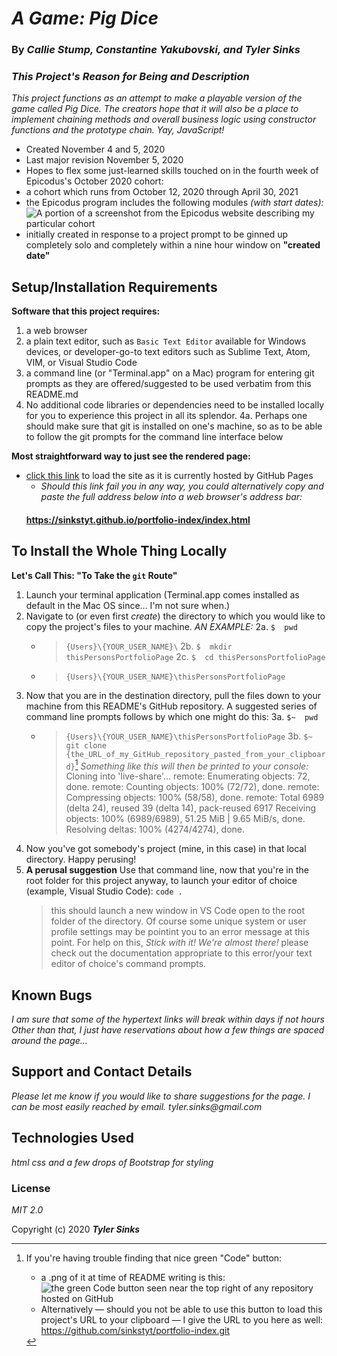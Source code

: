 # _A Game: Pig Dice_

### By _**Callie Stump, Constantine Yakubovski, and Tyler Sinks**_

### _This Project's Reason for Being and Description_
_This project functions as an attempt to make a playable version of the game called Pig Dice. The creators hope that it will also be a place to implement chaining methods and overall business logic using constructor functions and the prototype chain. Yay, JavaScript!_
* Created November 4 and 5, 2020
* Last major revision November 5, 2020
* Hopes to flex some just-learned skills touched on in the fourth week of Epicodus's October 2020 cohort:
* a cohort which runs from October 12, 2020 through April 30, 2021
* the Epicodus program includes the following modules *(with start dates):*
![A portion of a screenshot from the Epicodus website describing my particular cohort](img/EpicodusModules.png)
* initially created in response to a project prompt to be ginned up completely solo and completely within a nine hour window on **"created date"**

## Setup/Installation Requirements

**Software that this project requires:**
1. a web browser
2. a plain text editor, such as `Basic Text Editor` available for Windows devices, or developer-go-to text editors such as Sublime Text, Atom, VIM, or Visual Studio Code
3. a command line (or "Terminal.app" on a Mac) program for entering git prompts as they are offered/suggested to be used verbatim from this README.md
4. No additional code libraries or dependencies need to be installed locally for you to experience this project in all its splendor.
    4a. Perhaps one should make sure that git is installed on one's machine, so as to be able to follow the git prompts for the command line interface below

**Most straightforward way to just see the rendered page:**
* [click this link](https://sinkstyt.github.io/portfolio-index/index.html) to load the site as it is currently hosted by GitHub Pages
    * _Should this link fail you in any way, you could alternatively copy and paste the full address below into a web browser's address bar:_
    #### https://sinkstyt.github.io/portfolio-index/index.html ####

## To Install the Whole Thing Locally

**Let's Call This: "To Take the `git` Route"**
1. Launch your terminal application (Terminal.app comes installed as default in the Mac OS since... I'm not sure when.)
2. Navigate to (or even first _create_) the directory to which you would like to copy the project's files to your machine. _AN EXAMPLE:_
    2a. `$  pwd`
    * > `{Users}\{YOUR_USER_NAME}\`
    2b. `$  mkdir thisPersonsPortfolioPage`
    2c. `$  cd thisPersonsPortfolioPage`
    * > `{Users}\{YOUR_USER_NAME}\thisPersonsPortfolioPage`
3. Now that you are in the destination directory, pull the files down to your machine from this README's GitHub repository. A suggested series of command line prompts follows by which one might do this:
    3a. `$~  pwd`
    * > `{Users}\{YOUR_USER_NAME}\thisPersonsPortfolioPage`
    3b. `$~  git clone {the_URL_of_my_GitHub_repository_pasted_from_your_clipboard}`[^bignote]
        _Something like this will then be printed to your console:_
        > Cloning into 'live-share'...
        > remote: Enumerating objects: 72, done.
        > remote: Counting objects: 100% (72/72), done.
        > remote: Compressing objects: 100% (58/58), done.
        > remote: Total 6989 (delta 24), reused 39 (delta 14), pack-reused 6917
        > Receiving objects: 100% (6989/6989), 51.25 MiB | 9.65 MiB/s, done.
        > Resolving deltas: 100% (4274/4274), done.
4. Now you've got somebody's project (mine, in this case) in that local directory. Happy perusing!
5. **A perusal suggestion** Use that command line, now that you're in the root folder for this project anyway, to launch your editor of choice (example, Visual Studio Code):
    `code .`
    > this should launch a new window in VS Code open to the root folder of the directory. Of course some unique system or user profile settings may be pointint you to an error message at this point. For help on this, _Stick with it! We're almost there!_ please check out the documentation appropriate to this error/your text editor of choice's command prompts.

## Known Bugs

_I am sure that some of the hypertext links will break within days if not hours_
_Other than that, I just have reservations about how a few things are spaced around the page..._

## Support and Contact Details

_Please let me know if you would like to share suggestions for the page. I can be most easily reached by email._
_tyler.sinks@gmail.com_

## Technologies Used

_html_
_css_
_and a few drops of Bootstrap for styling_

### License

*MIT 2.0*

Copyright (c) 2020 **_Tyler Sinks_**

[^bignote]: If you're having trouble finding that nice green "Code" button:
    * a .png of it at time of README writing is this: ![the green Code button seen near the top right of any repository hosted on GitHub](img/greenCodeButton.png)
    * Alternatively &mdash; should you not be able to use this button to load this project's URL to your clipboard &mdash; I give the URL to you here as well:
    https://github.com/sinkstyt/portfolio-index.git